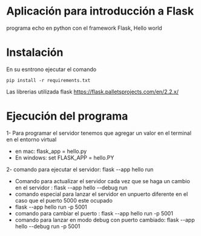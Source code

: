 # Aplicación para introducción a Flask

programa echo en python con el framework Flask, Hello world

# Instalación

En su esntrono ejecutar el comando
```
pip install -r requirements.txt
```
Las librerias utilizada flask https://flask.palletsprojects.com/en/2.2.x/

# Ejecución del programa

1- Para programar el servidor tenemos que agregar un valor en el terminal en el  entorno virtual

- en mac: flask_app = hello.py
- En windows: set FLASK_APP = hello.PY

2- comando para ejecutar el servidor: 
flask --app hello run 

- Comando para actualizar el servidor cada vez que se haga un cambio en el servidor : flask --app hello --debug run
- comando especial para lanzar el servidor en unpuerto diferente en el caso que el puerto 5000 este ocupado
- flask --app hello run -p 5001
- comando para cambiar el puerto : flask --app hello run -p 5001
- comando para lanzar en modo debug con puerto cambiado: flask --app hello --debug run -p 5001
